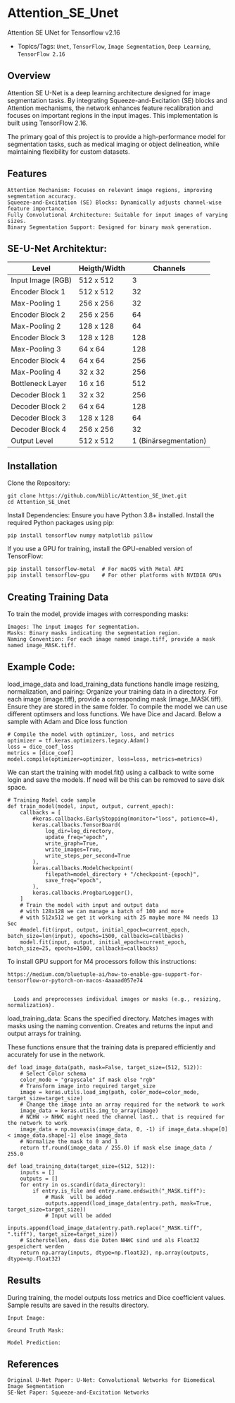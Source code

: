 # Attention_SE_Unet
Attention SE UNet for Tensorflow v2.16
- Topics/Tags: `Unet`, `TensorFlow`, `Image Segmentation`, `Deep Learning`, `TensorFlow 2.16`

## Overview

Attention SE U-Net is a deep learning architecture designed for image segmentation tasks. By integrating Squeeze-and-Excitation (SE) blocks and Attention mechanisms, the network enhances feature recalibration and focuses on important regions in the input images. This implementation is built using TensorFlow 2.16.

The primary goal of this project is to provide a high-performance model for segmentation tasks, such as medical imaging or object delineation, while maintaining flexibility for custom datasets.
## Features

    Attention Mechanism: Focuses on relevant image regions, improving segmentation accuracy.
    Squeeze-and-Excitation (SE) Blocks: Dynamically adjusts channel-wise feature importance.
    Fully Convolutional Architecture: Suitable for input images of varying sizes.
    Binary Segmentation Support: Designed for binary mask generation.

## SE-U-Net Architektur:

<table>
  <thead>
    <tr>
      <th>Level</th>
      <th>Heigth/Width</th>
      <th>Channels</th>
    </tr>
  </thead>
  <tbody>
    <tr>
      <td>Input Image (RGB)</td>
      <td>512 x 512</td>
      <td>3</td>
    </tr>
    <tr>
      <td>Encoder Block 1</td>
      <td>512 x 512</td>
      <td>32</td>
    </tr>
    <tr>
      <td>Max-Pooling 1</td>
      <td>256 x 256</td>
      <td>32</td>
    </tr>
    <tr>
      <td>Encoder Block 2</td>
      <td>256 x 256</td>
      <td>64</td>
    </tr>
    <tr>
      <td>Max-Pooling 2</td>
      <td>128 x 128</td>
      <td>64</td>
    </tr>
    <tr>
      <td>Encoder Block 3</td>
      <td>128 x 128</td>
      <td>128</td>
    </tr>
    <tr>
      <td>Max-Pooling 3</td>
      <td>64 x 64</td>
      <td>128</td>
    </tr>
    <tr>
      <td>Encoder Block 4</td>
      <td>64 x 64</td>
      <td>256</td>
    </tr>
    <tr>
      <td>Max-Pooling 4</td>
      <td>32 x 32</td>
      <td>256</td>
    </tr>
    <tr>
      <td>Bottleneck Layer</td>
      <td>16 x 16</td>
      <td>512</td>
    </tr>
    <tr>
      <td>Decoder Block 1</td>
      <td>32 x 32</td>
      <td>256</td>
    </tr>
    <tr>
      <td>Decoder Block 2</td>
      <td>64 x 64</td>
      <td>128</td>
    </tr>
    <tr>
      <td>Decoder Block 3</td>
      <td>128 x 128</td>
      <td>64</td>
    </tr>
    <tr>
      <td>Decoder Block 4</td>
      <td>256 x 256</td>
      <td>32</td>
    </tr>
    <tr>
      <td>Output Level</td>
      <td>512 x 512</td>
      <td>1 (Binärsegmentation)</td>
    </tr>
  </tbody>
</table>

## Installation

Clone the Repository:

    git clone https://github.com/Niblic/Attention_SE_Unet.git
    cd Attention_SE_Unet

Install Dependencies: Ensure you have Python 3.8+ installed. Install the required Python packages using pip:

    pip install tensorflow numpy matplotlib pillow

If you use a GPU for training, install the GPU-enabled version of TensorFlow:

    pip install tensorflow-metal  # For macOS with Metal API
    pip install tensorflow-gpu    # For other platforms with NVIDIA GPUs

## Creating Training Data

To train the model, provide images with corresponding masks:

    Images: The input images for segmentation.
    Masks: Binary masks indicating the segmentation region.
    Naming Convention: For each image named image.tiff, provide a mask named image_MASK.tiff.

## Example Code:

load_image_data and load_training_data functions handle image resizing, normalization, and pairing:
  Organize your training data in a directory. For each image (image.tiff), provide a corresponding mask (image_MASK.tiff). Ensure they are stored in the same folder.
  To compile the model we can use different optimsers and loss functions.
  We have Dice and Jacard. Below a sample with Adam and Dice loss function

    # Compile the model with optimizer, loss, and metrics
    optimizer = tf.keras.optimizers.legacy.Adam()
    loss = dice_coef_loss
    metrics = [dice_coef]
    model.compile(optimizer=optimizer, loss=loss, metrics=metrics)


We can start the training with model.fit() using a callback to write some login and save the models.
If need will be this can be removed to save disk space.

    # Training Model code sample
    def train_model(model, input, output, current_epoch):
        callbacks = [
            #keras.callbacks.EarlyStopping(monitor="loss", patience=4),
            keras.callbacks.TensorBoard(
                log_dir=log_directory,
                update_freq="epoch",
                write_graph=True,
                write_images=True,
                write_steps_per_second=True
            ),
            keras.callbacks.ModelCheckpoint(
                filepath=model_directory + "/checkpoint-{epoch}",
                save_freq="epoch",
            ),
            keras.callbacks.ProgbarLogger(),
        ]
        # Train the model with input and output data
        # with 128x128 we can manage a batch of 100 and more
        # with 512x512 we get it working with 25 maybe more M4 needs 13 Sec
        #model.fit(input, output, initial_epoch=current_epoch, batch_size=len(input), epochs=1500, callbacks=callbacks)
        model.fit(input, output, initial_epoch=current_epoch, batch_size=25, epochs=1500, callbacks=callbacks)

To install GPU support for M4 processors follow this instructions:

    https://medium.com/bluetuple-ai/how-to-enable-gpu-support-for-tensorflow-or-pytorch-on-macos-4aaaad057e74


      Loads and preprocesses individual images or masks (e.g., resizing, normalization).

  load_training_data:
      Scans the specified directory.
      Matches images with masks using the naming convention.
      Creates and returns the input and output arrays for training.

These functions ensure that the training data is prepared efficiently and accurately for use in the network.

    def load_image_data(path, mask=False, target_size=(512, 512)):
        # Select Color schema
        color_mode = "grayscale" if mask else "rgb"
        # Transform image into required target_size
        image = keras.utils.load_img(path, color_mode=color_mode, target_size=target_size)
        # Change the image into an array required for the network to work
        image_data = keras.utils.img_to_array(image)
        # NCHW -> NHWC might need the channel last.. that is required for the network to work
        image_data = np.moveaxis(image_data, 0, -1) if image_data.shape[0] < image_data.shape[-1] else image_data
        # Normalize the mask to 0 and 1
        return tf.round(image_data / 255.0) if mask else image_data / 255.0
    
    def load_training_data(target_size=(512, 512)):
        inputs = []
        outputs = []
        for entry in os.scandir(data_directory):
            if entry.is_file and entry.name.endswith("_MASK.tiff"):
                # Mask  will be added
                outputs.append(load_image_data(entry.path, mask=True, target_size=target_size))
                # Input will be added
                inputs.append(load_image_data(entry.path.replace("_MASK.tiff", ".tiff"), target_size=target_size))
        # Sicherstellen, dass die Daten NHWC sind und als Float32 gespeichert werden
        return np.array(inputs, dtype=np.float32), np.array(outputs, dtype=np.float32)

## Results

During training, the model outputs loss metrics and Dice coefficient values. Sample results are saved in the results directory.

    Input Image:

    Ground Truth Mask:

    Model Prediction:

## References

    Original U-Net Paper: U-Net: Convolutional Networks for Biomedical Image Segmentation
    SE-Net Paper: Squeeze-and-Excitation Networks    
